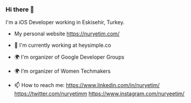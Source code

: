 ### Hi there 👋


I'm a iOS Developer working in Eskisehir, Turkey.
- My personal website https://nuryetim.com/


- 🏢 I'm currently working at heysimple.co
- 🌍 I'm organizer of Google Developer Groups
- 🌍 I’m organizer of Women Techmakers
- 📫 How to reach me: 
https://www.linkedin.com/in/nuryetim/
https://twitter.com/nuryetimm
https://www.instagram.com/nuryeetim/



